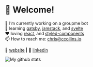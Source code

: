 # 👋 Welcome!

💫 I’m currently working on a groupme bot <br />
🌱 learning [gatsby][gatsby], [jamstack][jamstack], and [svelte][svelte] <br />
❤️ loving [react][react], and [styled-components][styled] <br />
📫 How to reach me: chris@ccollins.io <br />

🏡 [website][website] **|**
👔 [linkedin][linkedin]

![My github stats](https://github-readme-stats.vercel.app/api?username=ccollins1544&show_icons=true&theme=solarized-dark)

[website]: https://ccollins.io
[linkedin]: https://www.linkedin.com/in/ccollins1544/
[gatsby]: https://gatsbyjs.org
[jamstack]: https://jamstack.org
[svelte]: https://svelte.dev
[react]: http://reactjs.org
[styled]: https://styled-components.com
[cc-rest-api]: https://github.com/ccollins1544/cc-rest-api
